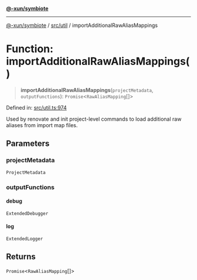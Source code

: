 [**@-xun/symbiote**](../../../README.md)

***

[@-xun/symbiote](../../../README.md) / [src/util](../README.md) / importAdditionalRawAliasMappings

# Function: importAdditionalRawAliasMappings()

> **importAdditionalRawAliasMappings**(`projectMetadata`, `outputFunctions`): `Promise`\<`RawAliasMapping`[]\>

Defined in: [src/util.ts:974](https://github.com/Xunnamius/symbiote/blob/5258a5e58c9282dd65c5ac4b37e65d4dd5e8274f/src/util.ts#L974)

Used by renovate and init project-level commands to load additional raw
aliases from import map files.

## Parameters

### projectMetadata

`ProjectMetadata`

### outputFunctions

#### debug

`ExtendedDebugger`

#### log

`ExtendedLogger`

## Returns

`Promise`\<`RawAliasMapping`[]\>
